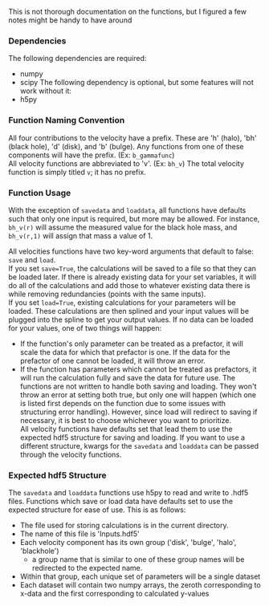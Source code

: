 This is not thorough documentation on the functions, but I figured a few notes might be handy to have around

### Dependencies
The following dependencies are required:
- numpy
- scipy
The following dependency is optional, but some features will not work without it:
- h5py

### Function Naming Convention
All four contributions to the velocity have a prefix. 
These are 'h' (halo), 'bh' (black hole), 'd' (disk), and 'b' (bulge).
Any functions from one of these components will have the prefix. (Ex: `b_gammafunc`) </br>
All velocity functions are abbreviated to 'v'. (Ex: `bh_v`)
The total velocity function is simply titled `v`; it has no prefix.

### Function Usage
With the exception of `savedata` and `loaddata`, all functions have defaults such that only one input is required, but more may be allowed.
For instance, `bh_v(r)` will assume the measured value for the black hole mass, and `bh_v(r,1)` will assign that mass a value of 1.

All velocities functions have two key-word arguments that default to false: `save` and `load`. </br>
If you set `save=True`, the calculations will be saved to a file so that they can be loaded later.
If there is already existing data for your set variables, it will do all of the calculations and add those to whatever existing data there is while removing redundancies (points with the same inputs). </br>
If you set `load=True`, existing calculations for your parameters will be loaded.
These calculations are then splined and your input values will be plugged into the spline to get your output values.
If no data can be loaded for your values, one of two things will happen:
- If the function's only parameter can be treated as a prefactor, it will scale the data for which that prefactor is one.
    If the data for the prefactor of one cannot be loaded, it will throw an error.
- If the function has parameters which cannot be treated as prefactors, it will run the calculation fully and save the data for future use.
The functions are not written to handle both saving and loading.
They won't throw an error at setting both true, but only one will happen (which one is listed first depends on the function due to some issues with structuring error handling).
However, since load will redirect to saving if necessary, it is best to choose whichever you want to prioritize.</br>
All velocity functions have defaults set that lead them to use the expected hdf5 structure for saving and loading.
If you want to use a different structure, kwargs for the `savedata` and `loaddata` can be passed through the velocity functions.

### Expected hdf5 Structure
The `savedata` and `loaddata` functions use h5py to read and write to .hdf5 files.
Functions which save or load data have defaults set to use the expected structure for ease of use.
This is as follows:
- The file used for storing calculations is in the current directory.
- The name of this file is 'Inputs.hdf5'
- Each velocity component has its own group ('disk', 'bulge', 'halo', 'blackhole')
    - a group name that is similar to one of these group names will be redirected to the expected name.
- Within that group, each unique set of parameters will be a single dataset
- Each dataset will contain two numpy arrays, the zeroth corresponding to x-data and the first corresponding to calculated y-values